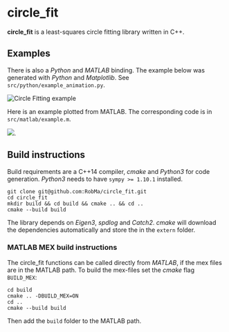 # circle_fit
**circle_fit** is a least-squares circle fitting library written in C++.

## Examples
There is also a _Python_ and _MATLAB_ binding.
The example below was generated with _Python_ and _Matplotlib_.
See `src/python/example_animation.py`.

![](src/python/example_animation.gif "Circle Fitting example")

Here is an example plotted from MATLAB.
The corresponding code is in `src/matlab/example.m`.

![](src/matlab/example.png).

## Build instructions
Build requirements are a C++14 compiler, _cmake_ and _Python3_ for code generation.
_Python3_ needs to have `sympy >= 1.10.1` installed.
```
git clone git@github.com:RobMa/circle_fit.git
cd circle_fit
mkdir build && cd build && cmake .. && cd ..
cmake --build build
```
The library depends on _Eigen3_, _spdlog_ and _Catch2_.
_cmake_ will download the dependencies automatically and store the in the `extern` folder.

### MATLAB MEX build instructions
The circle_fit functions can be called directly from _MATLAB_, if the mex files are in the MATLAB path.
To build the mex-files set the _cmake_ flag `BUILD_MEX`:
```
cd build
cmake .. -DBUILD_MEX=ON
cd ..
cmake --build build
```
Then add the `build` folder to the MATLAB path.
